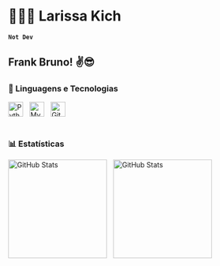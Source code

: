 # 👩🏻‍💻 Larissa Kich

**`Not Dev`**

## Frank Bruno! :v::sunglasses:


### 🤖 Linguagens e Tecnologias



<img 
    align="left"
    alt="Python"
    title="Python"
    width="30px"
    style="padding-right: 10px;"
    src="https://cdn.jsdelivr.net/gh/devicons/devicon@latest/icons/python/python-original.svg" 
/>

<img 
    align="left"
    alt="MySql"
    title="MySql"
    width="30px"
    style="padding-right: 10px;"
    src="https://cdn.jsdelivr.net/gh/devicons/devicon@latest/icons/mysql/mysql-original.svg"        
/>
          
<img 
    align="left"
    alt="Git"
    title="Git"
    width="30px"
    style="padding-right: 10px;"
    src="https://cdn.jsdelivr.net/gh/devicons/devicon@latest/icons/git/git-original.svg"     
/>


<br/>
<br/>
<br/>

### 📊 Estatísticas


<img 
    align="left"
    alt="GitHub Stats"
    height="200"
    style="padding-right: 10px;"
    src="https://github-readme-stats.vercel.app/api?username=frannkb&show_icons=true&theme=onedark&include_all_commits=true&locale=pt-br"     
/>
<img 
    align="left"
    alt="GitHub Stats"
    height="200"
    style="padding-right: 10px;"
    src="https://github-readme-stats.vercel.app/api/top-langs/?username=frannkb&theme=onedark&layout=compact&custom_title=Tecnologias&langs_count=7"     
/>
